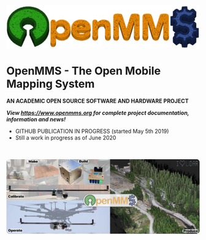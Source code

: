 <img src="./images/pc_logo7_sm.png">
<!--- <img src="./images/logo1_sm.png"> --->
<br>

# OpenMMS - The Open Mobile Mapping System
**AN ACADEMIC OPEN SOURCE SOFTWARE AND HARDWARE PROJECT**

***View https://www.openmms.org for complete project documentation, information and news!***

 - GITHUB PUBLICATION IN PROGRESS (started May 5th 2019)
 - Still a work in progress as of June 2020

<br><br>
<img src="./images/github_mosaic_sm.jpg">
